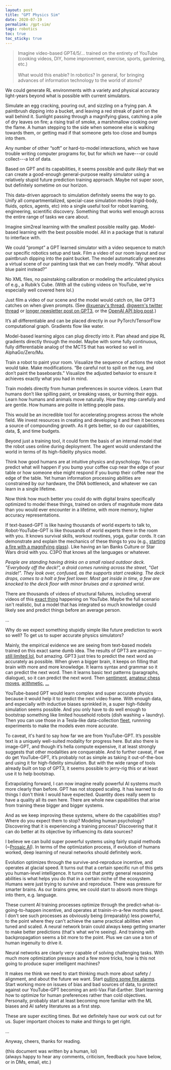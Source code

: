 ```yaml
---
layout: post
title: "GPT Physics Sim"
date: 2020-07-19
permalink: /gpt-sim/
tags: robotics 
toc: true
toc_sticky: true
---
```


>Imagine video-based GPT4/5/... trained on the entirety of YouTube (cooking videos, DIY, home improvement, exercise, sports, gardening, etc.) <br><br>
What would this enable? In robotics? In general, for bringing advances of information technology to the world of atoms?

We could generate RL environments with a variety and physical accuracy light-years beyond what is possible with current simulators.

Simulate an egg cracking, pouring out, and sizzling on a frying pan. A paintbrush dipping into a bucket, and leaving a red streak of paint on the wall behind it.
Sunlight passing through a magnifying glass, catching a pile of dry leaves on fire; a rising trail of smoke, a marshmallow cooking over the flame.
A human stepping to the side when someone else is walking towards them, or getting mad if that someone gets too close and bumps into them.

Any number of other “soft” or hard-to-model interactions, which we have trouble writing computer programs for, but for which we have---or could collect---a lot of data.

Based on GPT and its capabilities, it seems possible and *quite likely* that we can create a good-enough general-purpose reality simulator using a relatively stupid future prediction training approach. Maybe not super soon, but definitely sometime on our horizon.

This data-driven approach to simulation definitely seems the way to go. Unify all compartmentalized, special-case simulation modes (rigid-body, fluids, optics, agents, etc) into a single useful tool for robot learning, engineering, scientific discovery.
Something that works well enough across the entire range of tasks we care about.

Imagine sim2real learning with the smallest possible reality gap.
Model-based learning with the best possible model.
All in a package that is natural to interface with.

We could “prompt” a GPT learned simulator with a video sequence to match our specific robotics setup and task.  Film a video of our room layout and our paintbrush dipping into the paint bucket. The model automatically generates a virtual scene of our painting task that we can freely modify. “What about blue paint instead?”

No XML files, no painstaking calibration or modeling the articulated physics of e.g., a Rubik’s Cube. (With all the cubing videos on YouTube, we're especially well covered here lol.)

Just film a video of our scene and the model would catch on, like GPT3 catches on when given prompts. (See [@xuenay's thread](https://twitter.com/xuenay/status/1283312640199196673), [@gwern's twitter thread](https://twitter.com/gwern/status/1267215588214136833) or [longer newsletter post on GPT3](https://www.gwern.net/newsletter/2020/05#gpt-3), or the [OpenAI API blog post](https://openai.com/blog/openai-api/).)

It’s all differentiable and can be placed directly in our PyTorch/TensorFlow computational graph.  Gradients flow like water.

Model-based learning algos can plug directly into it. Plan ahead and pipe RL gradients directly through the model. Maybe with some fully continuous, fully differentiable analog of the MCTS that has worked so well in AlphaGo/Zero/Mu.

Train a robot to paint your room. Visualize the sequence of actions the robot would take. Make modifications. “Be careful not to spill on the rug, and don’t paint the baseboards.” Visualize the adjusted behavior to ensure it achieves exactly what you had in mind.

Train models directly from human preferences in source videos. Learn that humans don’t like spilling paint, or breaking vases, or burning their eggs. Learn how humans and animals move naturally. How they step carefully and are gentle. How humans are polite in letting people pass. 

This would be an incredible tool for accelerating progress across the whole field. We invest resources in creating and developing it and then it becomes a source of compounding growth. As it gets better, so do our capabilities, data, $, and time budgets.

Beyond just a training tool, it could form the basis of an internal model that the robot uses online during deployment. The agent would understand the world in terms of its high-fidelity physics model. 

Think how good humans are at intuitive physics and pyschology. You can predict
what will happen if you bump your coffee cup near the edge of your table
or how someone else might respond if you bump their coffee near the edge of the table.
Yet human information processing abilities are constrained by our hardware,
the DNA bottleneck, and whatever we can learn in a single lifetime.

Now think how much better you could do with digital brains specifically optimized to 
model these things, trained on orders of magnitude more data than you would
ever encounter in a lifetime, with more memory, higher accuracy representations.

If text-based-GPT is like having thousands of world experts to talk to,
Robot-YouTube-GPT is like thousands of world experts there in the room with you. 
It knows survival skills, workout routines, yoga, guitar cords. 
It can demonstrate and explain the
mechanics of these things to you (e.g., [starting a fire with a magnifying glass](https://www.youtube.com/watch?v=D2ym8wt5NWo)).
Like having an Ian Banks Culture or Star Wars droid with you. C3PO that knows all the languages or whatever.

*People are standing having drinks on a small raised outdoor deck.
"Everybody off the deck!", a droid comes running across the street,
"Get inside!". They look over, confused, as the supports start creaking.
The deck drops, comes to a halt a few feet lower. Most get inside in time,
a few are knocked to the deck floor with minor bruises and a sprained wrist.* 

There are thousands of videos of structural failures, including several videos of this [exact thing](https://www.youtube.com/results?search_query=deck+collapse) happening on YouTube.
Maybe the full scenario isn't realistic, but a model that has integrated so much 
knowledge could likely see and predict things before an
average person.


...

Why do we expect something stupidly simple like future prediction to work so well? To get us to super accurate physics simulators?

Mainly, the empirical evidence we are seeing from text-based models trained on this exact same dumb idea. The results of GPT3 are amazing---[still limited lol](https://twitter.com/sama/status/1284922296348454913), but amazing.
GPT3 just tries to predict the next word as accurately as possible.
When given a bigger brain, it keeps on filling that brain with more and more knowledge.
It learns syntax and grammar so it can predict the next word.
Then it learns basic text patterns (paragraphs, dialogue), so it can predict the next word.
Then [sentiment](https://openai.com/blog/language-unsupervised/), [amateur chess moves](https://twitter.com/TomChivers/status/1214488063310741504), [arithmetic](https://twitter.com/gwern/status/1277244260186763265), [...](https://twitter.com/xuenay/status/1283312640199196673)

YouTube-based GPT would learn complex and super accurate physics because it would help it to predict the next video frame.
With enough data, and especially with inductive biases sprinkled in, a super high-fidelity simulation seems possible.
And you only have to do well enough to bootstrap something like limited household robots (dish washing + laundry).
Then you can use those in a Tesla-like data-collection [fleet](https://www.youtube.com/watch?v=Ucp0TTmvqOE&feature=youtu.be&t=6678), runnning experiments to make the models even more accurate.

To caveat, it's hard to say how far we are from YouTube-GPT.  It’s possible text is a uniquely well-suited modality for progress here. But also there is image-GPT, and though it’s hella compute expensive, it at least strongly suggests that other modalities are conquerable.
And to further caveat, if we do get YouTube-GPT, it’s probably not as simple as taking it out-of-the-box and using it for high-fidelity simulation. But with the wide range of tools already built on top of GPT3, it seems possible to jerry-rig this or at least use it to help bootstrap.

Extrapolating forward,
I can now imagine really powerful AI systems much more clearly than before.
GPT has not stopped scaling.
It has learned to do things I don't think I would have expected. 
Quantity does really seem to have a quality all its own here.
There are whole new capabilities that arise from training these bigger and bigger systems.

And as we keep improving these systems, where do the capabilities stop?
Where do you expect them to stop?
Modeling human psychology?
Discovering that it is experiencing a training process?
Discovering that it can do better at its objective by influencing its data sources?

I believe we can build super powerful systems using fairly stupid methods (~[Prosaic AI](https://ai-alignment.com/prosaic-ai-control-b959644d79c2)).
In terms of the optimization process, if evolution of humans worked, deep learning of 
neural networks should definitely work.

Evolution optimizes through the survive-and-reproduce incentive, and operates at glacial speed.
It turns out that a certain specific run of this gets you human-level intelligence.
It turns out that pretty general reasoning abilities is what helps
you do that in a certain niche of the ecosystem.
Humans were just trying to survive and reproduce.
There was pressure for smarter brains.
As our brains grew, we could start to absorb more things into them,
e.g. language.

These current AI training processes optimize through the predict-what-is-going-to-happen incentive,
and operates at trainin-in-a-few months speed.
I don't see such processes as obviously being (irreparably) less powerful, to the point where
they can't achieve the same practical abilities when tuned and scaled.
A neural network brain could always keep getting smarter to make better predictions (that's what we're seeing).
And training with backpropagation seems a bit more to the point.
Plus we can use a ton of human ingenuity to drive it.

Neural networks are clearly very capable of solving challenging tasks.
With much more optimization pressure and a few more tricks, how is this not going to produce super intelligent machines?

It makes me think we need to start thinking much more about safety / alignment, and
about the future we want.  Start [pulling some fire alarms](https://intelligence.org/2017/10/13/fire-alarm/#:~:text=There's%20no%20possible%20sign%20short,5%2C%20or%202%20years%20away.&text=So%20there%20isn't%20going,Period.).
Start working more on issues of bias and bad sources of data, to protect against our YouTube-GPT becoming an anti-Vax Flat-Earther. Start learning how to optimize for human preferences
rather than cold objectives. Personally, probably start at least becoming more familiar with the ML biases and AI safety literatures as a first step.

These are super exciting times. But we definitely have our work cut out for us.
Super important choices to make and things to get right.

...

Anyway, cheers, thanks for reading.

(this document was written by a human, lol)<br>
(always happy to hear any comments, criticism, feedback you have below, or in DMs, email, etc.)



